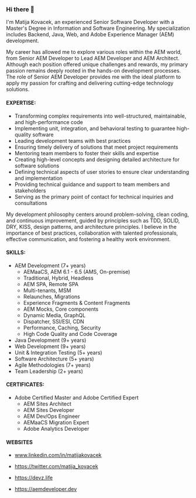 ### Hi there 👋

I'm Matija Kovacek, an experienced Senior Software Developer with a Master's Degree in Information and Software Engineering. My specialization includes Backend, Java, Web, and Adobe Experience Manager (AEM) development.

My career has allowed me to explore various roles within the AEM world, from Senior AEM Developer to Lead AEM Developer and AEM Architect. Although each position offered unique challenges and rewards, my primary passion remains deeply rooted in the hands-on development processes. The role of Senior AEM Developer provides me with the ideal platform to apply my passion for crafting and delivering cutting-edge technology solutions. 

#### EXPERTISE:
- Transforming complex requirements into well-structured, maintainable, and high-performance code
- Implementing unit, integration, and behavioral testing to guarantee high-quality software
- Leading development teams with best practices
- Ensuring timely delivery of solutions that meet project requirements
- Mentoring team members to foster their skills and expertise
- Creating high-level concepts and designing detailed architecture for software solutions
- Defining technical aspects of user stories to ensure clear understanding and implementation
- Providing technical guidance and support to team members and stakeholders
- Serving as the primary point of contact for technical inquiries and consultations

My development philosophy centers around problem-solving, clean coding, and continuous improvement, guided by principles such as TDD, SOLID, DRY, KISS, design patterns, and architecture principles.
I believe in the importance of best practices, collaboration with talented professionals, effective communication, and fostering a healthy work environment.

#### SKILLS:
 - AEM Development (7+ years)
     - AEMaaCS, AEM 6.1 - 6.5 (AMS, On-premise)
     - Traditional, Hybrid, Headless
     - AEM SPA, Remote SPA
     - Multi-tenants, MSM
     - Relaunches, Migrations
     - Experience Fragments & Content Fragments
     - AEM Mocks, Core components 
     - Dynamic Media, GraphQL
     - Dispatcher, SSI/ESI, CDN
     - Performance, Caching, Security
     - High Code Quality and Code Coverage
 - Java Development (9+ years)
 - Web Development (9+ years)
 - Unit & Integration Testing (5+ years) 
 - Software Architecture (5+ years)
 - Agile Methodologies (7+ years)
 - Team Leadership (2+ years)

#### CERTIFICATES:
 - Adobe Certified Master and Adobe Certified Expert
     - AEM Sites Architect 
     - AEM Sites Developer
     - AEM Dev/Ops Engineer
     - AEMaaCS Migration Expert
     - Adobe Analytics Developer


#### WEBSITES
- www.linkedin.com/in/matijakovacek

- https://twitter.com/matija_kovacek

- https://devz.life

- https://aemdeveloper.dev
